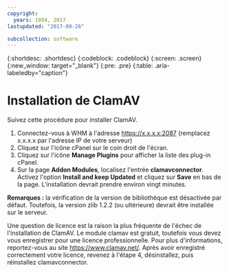 ```yaml
---
copyright:
  years: 1994, 2017
lastupdated: "2017-09-26"

subcollection: software
---
```

{:shortdesc: .shortdesc}
{:codeblock: .codeblock}
{:screen: .screen}
{:new_window: target="_blank"}
{:pre: .pre}
{:table: .aria-labeledby="caption"}

# Installation de ClamAV

Suivez cette procédure pour installer ClamAV.

1. Connectez-vous à WHM à l'adresse https://x.x.x.x:2087 (remplacez x.x.x.x par l'adresse IP de votre serveur)
2. Cliquez sur l'icône cPanel sur le coin droit de l'écran.
3. Cliquez sur l'icône **Manage Plugins** pour afficher la liste des plug-in cPanel.
4. Sur la page **Addon Modules**, localisez l'entrée **clamavconnector**. Activez l'option **Install and keep Updated** et cliquez sur **Save** en bas de la page.
L'installation devrait prendre environ vingt minutes.

**Remarques :**
la vérification de la version de bibliothèque est désactivée par défaut. Toutefois, la version zlib 1.2.2 (ou ultérieure) devrait être installée sur le serveur.

Une question de licence est la raison la plus fréquente de l'échec de l'installation de ClamAV. Le module clamav est gratuit, toutefois vous devez vous enregistrer pour une licence professionnelle. Pour plus d'informations, reportez-vous au site https://www.clamav.net/. Après avoir enregistré correctement votre licence, revenez à l'étape 4, désinstallez, puis réinstallez clamavconnector.
